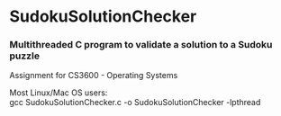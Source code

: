 # SudokuSolutionChecker
### Multithreaded C program to validate a solution to a Sudoku puzzle   

 Assignment for CS3600 - Operating Systems  

 Most Linux/Mac OS users:  
 gcc SudokuSolutionChecker.c -o SudokuSolutionChecker -lpthread  
